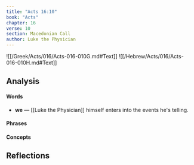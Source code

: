 ```yaml
---
title: "Acts 16:10"
book: "Acts"
chapter: 16
verse: 10
section: Macedonian Call
author: Luke the Physician
---
```

![[/Greek/Acts/016/Acts-016-010G.md#Text]]
![[/Hebrew/Acts/016/Acts-016-010H.md#Text]]

## Analysis

#### Words
- **we** — [[Luke the Physician]] himself enters into the events he's telling.

#### Phrases

#### Concepts

## Reflections
